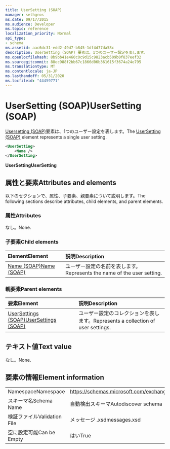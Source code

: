 ```yaml
---
title: UserSetting (SOAP)
manager: sethgros
ms.date: 09/17/2015
ms.audience: Developer
ms.topic: reference
localization_priority: Normal
api_type:
- schema
ms.assetid: aac6dc31-edd2-49d7-b845-1df4d77da58c
description: UserSetting (SOAP) 要素は、1つのユーザー設定を表します。
ms.openlocfilehash: 8b9bb41e460c0c9d15c9823acb509b0f837eef32
ms.sourcegitcommit: 88ec988f2bb67c1866d06b361615f3674a24e795
ms.translationtype: MT
ms.contentlocale: ja-JP
ms.lasthandoff: 05/31/2020
ms.locfileid: "44459771"
---
```

# <a name="usersetting-soap"></a><span data-ttu-id="9d74f-103">UserSetting (SOAP)</span><span class="sxs-lookup"><span data-stu-id="9d74f-103">UserSetting (SOAP)</span></span>

<span data-ttu-id="9d74f-104">[Usersetting (SOAP)](usersetting-soap.md)要素は、1つのユーザー設定を表します。</span><span class="sxs-lookup"><span data-stu-id="9d74f-104">The [UserSetting (SOAP)](usersetting-soap.md) element represents a single user setting.</span></span> 
  
```XML
<UserSetting>
    <Name />
</UserSetting>
```

 <span data-ttu-id="9d74f-105">**UserSetting**</span><span class="sxs-lookup"><span data-stu-id="9d74f-105">**UserSetting**</span></span>
## <a name="attributes-and-elements"></a><span data-ttu-id="9d74f-106">属性と要素</span><span class="sxs-lookup"><span data-stu-id="9d74f-106">Attributes and elements</span></span>

<span data-ttu-id="9d74f-107">以下のセクションで、属性、子要素、親要素について説明します。</span><span class="sxs-lookup"><span data-stu-id="9d74f-107">The following sections describe attributes, child elements, and parent elements.</span></span>
  
### <a name="attributes"></a><span data-ttu-id="9d74f-108">属性</span><span class="sxs-lookup"><span data-stu-id="9d74f-108">Attributes</span></span>

<span data-ttu-id="9d74f-109">なし。</span><span class="sxs-lookup"><span data-stu-id="9d74f-109">None.</span></span>
  
### <a name="child-elements"></a><span data-ttu-id="9d74f-110">子要素</span><span class="sxs-lookup"><span data-stu-id="9d74f-110">Child elements</span></span>

|<span data-ttu-id="9d74f-111">**Element**</span><span class="sxs-lookup"><span data-stu-id="9d74f-111">**Element**</span></span>|<span data-ttu-id="9d74f-112">**説明**</span><span class="sxs-lookup"><span data-stu-id="9d74f-112">**Description**</span></span>|
|:-----|:-----|
|[<span data-ttu-id="9d74f-113">Name (SOAP)</span><span class="sxs-lookup"><span data-stu-id="9d74f-113">Name (SOAP)</span></span>](name-soap.md) <br/> |<span data-ttu-id="9d74f-114">ユーザー設定の名前を表します。</span><span class="sxs-lookup"><span data-stu-id="9d74f-114">Represents the name of the user setting.</span></span>  <br/> |
   
### <a name="parent-elements"></a><span data-ttu-id="9d74f-115">親要素</span><span class="sxs-lookup"><span data-stu-id="9d74f-115">Parent elements</span></span>

|<span data-ttu-id="9d74f-116">**要素**</span><span class="sxs-lookup"><span data-stu-id="9d74f-116">**Element**</span></span>|<span data-ttu-id="9d74f-117">**説明**</span><span class="sxs-lookup"><span data-stu-id="9d74f-117">**Description**</span></span>|
|:-----|:-----|
|[<span data-ttu-id="9d74f-118">UserSettings (SOAP)</span><span class="sxs-lookup"><span data-stu-id="9d74f-118">UserSettings (SOAP)</span></span>](usersettings-soap.md) <br/> |<span data-ttu-id="9d74f-119">ユーザー設定のコレクションを表します。</span><span class="sxs-lookup"><span data-stu-id="9d74f-119">Represents a collection of user settings.</span></span>  <br/> |
   
## <a name="text-value"></a><span data-ttu-id="9d74f-120">テキスト値</span><span class="sxs-lookup"><span data-stu-id="9d74f-120">Text value</span></span>

<span data-ttu-id="9d74f-121">なし。</span><span class="sxs-lookup"><span data-stu-id="9d74f-121">None.</span></span>
  
## <a name="element-information"></a><span data-ttu-id="9d74f-122">要素の情報</span><span class="sxs-lookup"><span data-stu-id="9d74f-122">Element information</span></span>

|||
|:-----|:-----|
|<span data-ttu-id="9d74f-123">Namespace</span><span class="sxs-lookup"><span data-stu-id="9d74f-123">Namespace</span></span>  <br/> |https://schemas.microsoft.com/exchange/2010/Autodiscover  <br/> |
|<span data-ttu-id="9d74f-124">スキーマ名</span><span class="sxs-lookup"><span data-stu-id="9d74f-124">Schema Name</span></span>  <br/> |<span data-ttu-id="9d74f-125">自動検出スキーマ</span><span class="sxs-lookup"><span data-stu-id="9d74f-125">Autodiscover schema</span></span>  <br/> |
|<span data-ttu-id="9d74f-126">検証ファイル</span><span class="sxs-lookup"><span data-stu-id="9d74f-126">Validation File</span></span>  <br/> |<span data-ttu-id="9d74f-127">メッセージ .xsd</span><span class="sxs-lookup"><span data-stu-id="9d74f-127">messages.xsd</span></span>  <br/> |
|<span data-ttu-id="9d74f-128">空に設定可能</span><span class="sxs-lookup"><span data-stu-id="9d74f-128">Can be Empty</span></span>  <br/> |<span data-ttu-id="9d74f-129">はい</span><span class="sxs-lookup"><span data-stu-id="9d74f-129">True</span></span>  <br/> |
   

